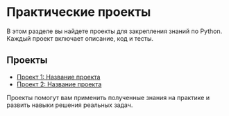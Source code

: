 # Практические проекты

В этом разделе вы найдете проекты для закрепления знаний по Python. Каждый проект включает описание, код и тесты.

## Проекты

- [Проект 1: Название проекта](project1/README.md)
- [Проект 2: Название проекта](project2/README.md)

Проекты помогут вам применить полученные знания на практике и развить навыки решения реальных задач.
